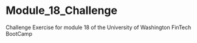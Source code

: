 # Module_18_Challenge
Challenge Exercise for module 18 of the University of Washington FinTech BootCamp
